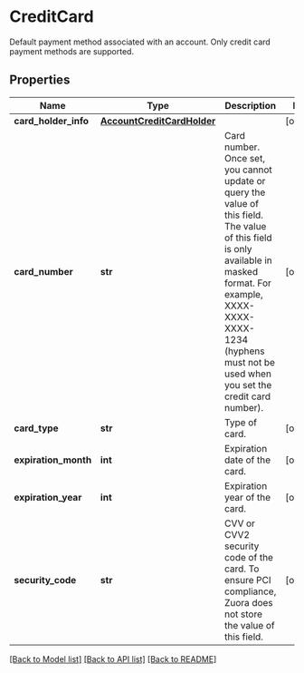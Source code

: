 # CreditCard

Default payment method associated with an account. Only credit card payment methods are supported. 
## Properties
Name | Type | Description | Notes
------------ | ------------- | ------------- | -------------
**card_holder_info** | [**AccountCreditCardHolder**](AccountCreditCardHolder.md) |  | [optional] 
**card_number** | **str** | Card number. Once set, you cannot update or query the value of this field. The value of this field is only available in masked format. For example, XXXX-XXXX-XXXX-1234 (hyphens must not be used when you set the credit card number).  | [optional] 
**card_type** | **str** | Type of card.  | [optional] 
**expiration_month** | **int** | Expiration date of the card.  | [optional] 
**expiration_year** | **int** | Expiration year of the card.  | [optional] 
**security_code** | **str** | CVV or CVV2 security code of the card. To ensure PCI compliance, Zuora does not store the value of this field.  | [optional] 

[[Back to Model list]](../README.md#documentation-for-models) [[Back to API list]](../README.md#documentation-for-api-endpoints) [[Back to README]](../README.md)



